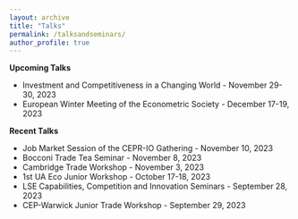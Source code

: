 ```yaml
---
layout: archive
title: "Talks"
permalink: /talksandseminars/
author_profile: true
---
```


**Upcoming Talks**
- <a href="https://www.suerf.org/enri2023" style="text-decoration: none" target="_blank">Investment and Competitiveness in a Changing World</a> - November 29-30,  2023
- <a href="https://www.econometricsociety.org/regional-activities/schedule/2023/12/17/2023-EWMES-Manchester-United-Kingdom" style="text-decoration: none" target="_blank">European Winter Meeting of the Econometric Society</a> - December 17-19, 2023
 
**Recent Talks**
- Job Market Session of the CEPR-IO Gathering - November 10, 2023
- Bocconi Trade Tea Seminar - November 8, 2023
- Cambridge Trade Workshop - November 3, 2023
- <a href="http://fae.ua.es/FAEX/eco-junior-workshop/" style="text-decoration: none" target="_blank">1st UA Eco Junior Workshop</a> - October 17-18, 2023
- <a href="https://cep.lse.ac.uk/_new/events/Capabilities-Competition-and-Innovation/" style="text-decoration: none" target="_blank">LSE Capabilities, Competition and Innovation Seminars</a> - September 28, 2023
- <a href="https://cep.lse.ac.uk/_NEW/events/event.asp?index=9037" style="text-decoration: none" target="_blank">CEP-Warwick Junior Trade Workshop</a> - September 29, 2023
